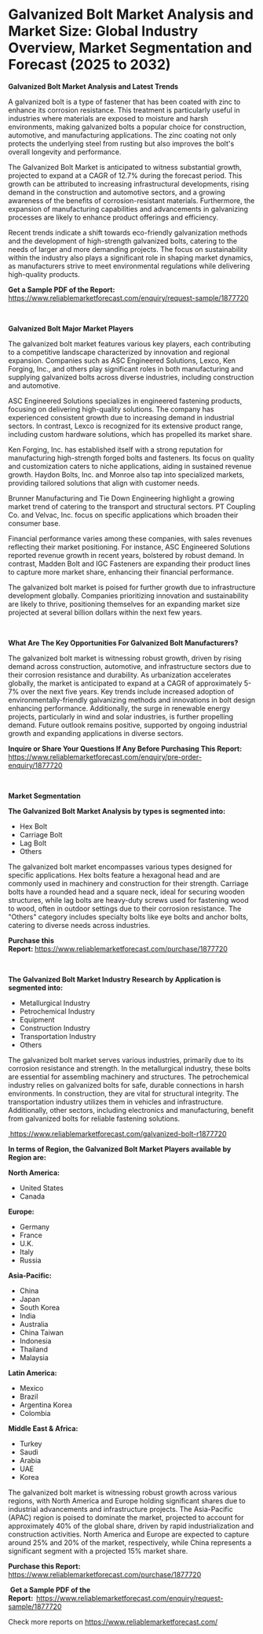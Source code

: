 <p><h1>Galvanized Bolt Market Analysis and Market Size: Global Industry Overview, Market Segmentation and Forecast (2025 to 2032)</h1></p><p><strong>Galvanized Bolt Market Analysis and Latest Trends</strong></p>
<p><p>A galvanized bolt is a type of fastener that has been coated with zinc to enhance its corrosion resistance. This treatment is particularly useful in industries where materials are exposed to moisture and harsh environments, making galvanized bolts a popular choice for construction, automotive, and manufacturing applications. The zinc coating not only protects the underlying steel from rusting but also improves the bolt's overall longevity and performance.</p><p>The Galvanized Bolt Market is anticipated to witness substantial growth, projected to expand at a CAGR of 12.7% during the forecast period. This growth can be attributed to increasing infrastructural developments, rising demand in the construction and automotive sectors, and a growing awareness of the benefits of corrosion-resistant materials. Furthermore, the expansion of manufacturing capabilities and advancements in galvanizing processes are likely to enhance product offerings and efficiency.</p><p>Recent trends indicate a shift towards eco-friendly galvanization methods and the development of high-strength galvanized bolts, catering to the needs of larger and more demanding projects. The focus on sustainability within the industry also plays a significant role in shaping market dynamics, as manufacturers strive to meet environmental regulations while delivering high-quality products.</p></p>
<p><strong>Get a Sample PDF of the Report:&nbsp;</strong> <a href="https://www.reliablemarketforecast.com/enquiry/request-sample/1877720?utm_campaign=2224&utm_medium=2&utm_source=Github&utm_content=ia&utm_term=31012025&utm_id=galvanized-bolt">https://www.reliablemarketforecast.com/enquiry/request-sample/1877720</a></p>
<p>&nbsp;</p>
<p><strong>Galvanized Bolt Major Market Players</strong></p>
<p><p>The galvanized bolt market features various key players, each contributing to a competitive landscape characterized by innovation and regional expansion. Companies such as ASC Engineered Solutions, Lexco, Ken Forging, Inc., and others play significant roles in both manufacturing and supplying galvanized bolts across diverse industries, including construction and automotive.</p><p>ASC Engineered Solutions specializes in engineered fastening products, focusing on delivering high-quality solutions. The company has experienced consistent growth due to increasing demand in industrial sectors. In contrast, Lexco is recognized for its extensive product range, including custom hardware solutions, which has propelled its market share.</p><p>Ken Forging, Inc. has established itself with a strong reputation for manufacturing high-strength forged bolts and fasteners. Its focus on quality and customization caters to niche applications, aiding in sustained revenue growth. Haydon Bolts, Inc. and Monroe also tap into specialized markets, providing tailored solutions that align with customer needs.</p><p>Brunner Manufacturing and Tie Down Engineering highlight a growing market trend of catering to the transport and structural sectors. PT Coupling Co. and Velvac, Inc. focus on specific applications which broaden their consumer base.</p><p>Financial performance varies among these companies, with sales revenues reflecting their market positioning. For instance, ASC Engineered Solutions reported revenue growth in recent years, bolstered by robust demand. In contrast, Madden Bolt and IGC Fasteners are expanding their product lines to capture more market share, enhancing their financial performance.</p><p>The galvanized bolt market is poised for further growth due to infrastructure development globally. Companies prioritizing innovation and sustainability are likely to thrive, positioning themselves for an expanding market size projected at several billion dollars within the next few years.</p></p>
<p>&nbsp;</p>
<p><strong>What Are The Key Opportunities For Galvanized Bolt Manufacturers?</strong></p>
<p><p>The galvanized bolt market is witnessing robust growth, driven by rising demand across construction, automotive, and infrastructure sectors due to their corrosion resistance and durability. As urbanization accelerates globally, the market is anticipated to expand at a CAGR of approximately 5-7% over the next five years. Key trends include increased adoption of environmentally-friendly galvanizing methods and innovations in bolt design enhancing performance. Additionally, the surge in renewable energy projects, particularly in wind and solar industries, is further propelling demand. Future outlook remains positive, supported by ongoing industrial growth and expanding applications in diverse sectors.</p></p>
<p><strong>Inquire or Share Your Questions If Any Before Purchasing This Report:</strong> <a href="https://www.reliablemarketforecast.com/enquiry/pre-order-enquiry/1877720?utm_campaign=2224&utm_medium=2&utm_source=Github&utm_content=ia&utm_term=31012025&utm_id=galvanized-bolt">https://www.reliablemarketforecast.com/enquiry/pre-order-enquiry/1877720</a></p>
<p>&nbsp;</p>
<p><strong>Market Segmentation</strong></p>
<p><strong>The Galvanized Bolt Market Analysis by types is segmented into:</strong></p>
<p><ul><li>Hex Bolt</li><li>Carriage Bolt</li><li>Lag Bolt</li><li>Others</li></ul></p>
<p><p>The galvanized bolt market encompasses various types designed for specific applications. Hex bolts feature a hexagonal head and are commonly used in machinery and construction for their strength. Carriage bolts have a rounded head and a square neck, ideal for securing wooden structures, while lag bolts are heavy-duty screws used for fastening wood to wood, often in outdoor settings due to their corrosion resistance. The "Others" category includes specialty bolts like eye bolts and anchor bolts, catering to diverse needs across industries.</p></p>
<p><strong>Purchase this Report:&nbsp;</strong><a href="https://www.reliablemarketforecast.com/purchase/1877720?utm_campaign=2224&utm_medium=2&utm_source=Github&utm_content=ia&utm_term=31012025&utm_id=galvanized-bolt">https://www.reliablemarketforecast.com/purchase/1877720</a></p>
<p>&nbsp;</p>
<p><strong>The Galvanized Bolt Market Industry Research by Application is segmented into:</strong></p>
<p><ul><li>Metallurgical Industry</li><li>Petrochemical Industry</li><li>Equipment</li><li>Construction Industry</li><li>Transportation Industry</li><li>Others</li></ul></p>
<p><p>The galvanized bolt market serves various industries, primarily due to its corrosion resistance and strength. In the metallurgical industry, these bolts are essential for assembling machinery and structures. The petrochemical industry relies on galvanized bolts for safe, durable connections in harsh environments. In construction, they are vital for structural integrity. The transportation industry utilizes them in vehicles and infrastructure. Additionally, other sectors, including electronics and manufacturing, benefit from galvanized bolts for reliable fastening solutions.</p></p>
<p><a href="https://www.reliablemarketforecast.com/galvanized-bolt-r1877720?utm_campaign=2224&utm_medium=2&utm_source=Github&utm_content=ia&utm_term=31012025&utm_id=galvanized-bolt">&nbsp;https://www.reliablemarketforecast.com/galvanized-bolt-r1877720</a></p>
<p><strong>In terms of Region, the Galvanized Bolt Market Players available by Region are:</strong></p>
<p>
    <p> <strong> North America: </strong>
        <ul>
            <li>United States</li>
            <li>Canada</li>
        </ul>
        </p> 
    <p> <strong> Europe: </strong>
        <ul>
            <li>Germany</li>
            <li>France</li>
            <li>U.K.</li>
            <li>Italy</li>
            <li>Russia</li>
        </ul>
        </p> 
    <p> <strong> Asia-Pacific: </strong>
        <ul>
            <li>China</li>
            <li>Japan</li>
            <li>South Korea</li>
            <li>India</li>
            <li>Australia</li>
            <li>China Taiwan</li>
            <li>Indonesia</li>
            <li>Thailand</li>
            <li>Malaysia</li>
        </ul>
        </p> 
    <p> <strong> Latin America: </strong>
        <ul>
            <li>Mexico</li>
            <li>Brazil</li>
            <li>Argentina Korea</li>
            <li>Colombia</li>
        </ul>
        </p> 
    <p> <strong> Middle East & Africa: </strong>
        <ul>
            <li>Turkey</li>
            <li>Saudi</li>
            <li>Arabia</li>
            <li>UAE</li>
            <li>Korea</li>
        </ul>
    </p>
    </p>
<p><p>The galvanized bolt market is witnessing robust growth across various regions, with North America and Europe holding significant shares due to industrial advancements and infrastructure projects. The Asia-Pacific (APAC) region is poised to dominate the market, projected to account for approximately 40% of the global share, driven by rapid industrialization and construction activities. North America and Europe are expected to capture around 25% and 20% of the market, respectively, while China represents a significant segment with a projected 15% market share.</p></p>
<p><strong>Purchase this Report: </strong><a href="https://www.reliablemarketforecast.com/purchase/1877720?utm_campaign=2224&utm_medium=2&utm_source=Github&utm_content=ia&utm_term=31012025&utm_id=galvanized-bolt">https://www.reliablemarketforecast.com/purchase/1877720</a></p>
<p>&nbsp;<strong>Get a Sample PDF of the Report:&nbsp;&nbsp;</strong><a href="https://www.reliablemarketforecast.com/enquiry/request-sample/1877720?utm_campaign=2224&utm_medium=2&utm_source=Github&utm_content=ia&utm_term=31012025&utm_id=galvanized-bolt">https://www.reliablemarketforecast.com/enquiry/request-sample/1877720</a></p>
<p><strong></strong></p>
<p>Check more reports on <a href="https://www.reliablemarketforecast.com/?utm_campaign=2224&utm_medium=2&utm_source=Github&utm_content=ia&utm_term=31012025&utm_id=galvanized-bolt">https://www.reliablemarketforecast.com/</a></p>